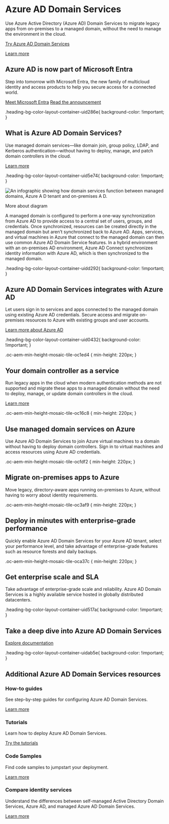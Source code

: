 # Azure AD Domain Services

  

Use Azure Active Directory (Azure AD) Domain Services to migrate legacy apps from on-premises to a managed domain, without the need to manage the environment in the cloud.

[Try Azure AD Domain Services](https://go.microsoft.com/fwlink/?linkid=2205121&clcid=0x409)

[Learn more](https://go.microsoft.com/fwlink/p/?LinkID=2123709&clcid=0x409)

## Azure AD is now part of Microsoft Entra

Step into tomorrow with Microsoft Entra, the new family of multicloud identity and access products to help you secure access for a connected world.

[Meet Microsoft Entra](https://www.microsoft.com/en-us/security/business/microsoft-entra) [Read the announcement](https://go.microsoft.com/fwlink/p/?LinkID=2196112&clcid=0x409)

.heading-bg-color-layout-container-uid286e{ background-color: !important; }

## What is Azure AD Domain Services?

Use managed domain services—like domain join, group policy, LDAP, and Kerberos authentication—without having to deploy, manage, and patch domain controllers in the cloud.

[Learn more](https://go.microsoft.com/fwlink/p/?LinkID=2123709&clcid=0x409)

.heading-bg-color-layout-container-uid5e74{ background-color: !important; }

![An infographic showing how domain services function between managed domains, Azure A D tenant and on-premises A D.](https://cdn-dynmedia-1.microsoft.com/is/image/microsoftcorp/Infographic_DomainServices_1920x500_2x_RWywNM?resMode=sharp2&op_usm=1.5,0.65,15,0&wid=1600&qlt=99&fmt=png-alpha&fit=constrain)

More about diagram

 

A managed domain is configured to perform a one-way synchronization from Azure AD to provide access to a central set of users, groups, and credentials. Once synchronized, resources can be created directly in the managed domain but aren’t synchronized back to Azure AD. Apps, services, and virtual machines in Azure that connect to the managed domain can then use common Azure AD Domain Service features. In a hybrid environment with an on-premises AD environment, Azure AD Connect synchronizes identity information with Azure AD, which is then synchronized to the managed domain.

.heading-bg-color-layout-container-uidd292{ background-color: !important; }

## Azure AD Domain Services integrates with Azure AD

Let users sign in to services and apps connected to the managed domain using existing Azure AD credentials. Secure access and migrate on-premises resources to Azure with existing groups and user accounts.

[Learn more about Azure AD](https://www.microsoft.com/en-us/security/business/identity-access-management/azure-active-directory)

.heading-bg-color-layout-container-uid0432{ background-color: !important; }

.oc-aem-min-height-mosaic-tile-oc1ed4 { min-height: 220px; }

## Your domain controller as a service

Run legacy apps in the cloud when modern authentication methods are not supported and migrate these apps to a managed domain without the need to deploy, manage, or update domain controllers in the cloud.

[Learn more](https://go.microsoft.com/fwlink/?linkid=2154408&clcid=0x409)

.oc-aem-min-height-mosaic-tile-oc16c8 { min-height: 220px; }

## Use managed domain services on Azure

Use Azure AD Domain Services to join Azure virtual machines to a domain without having to deploy domain controllers. Sign in to virtual machines and access resources using Azure AD credentials.

.oc-aem-min-height-mosaic-tile-ocfdf2 { min-height: 220px; }

## Migrate on-premises apps to Azure

Move legacy, directory-aware apps running on-premises to Azure, without having to worry about identity requirements.

.oc-aem-min-height-mosaic-tile-oc3af9 { min-height: 220px; }

## Deploy in minutes with enterprise-grade performance

Quickly enable Azure AD Domain Services for your Azure AD tenant, select your performance level, and take advantage of enterprise-grade features such as resource forests and daily backups.

.oc-aem-min-height-mosaic-tile-oca37c { min-height: 220px; }

## Get enterprise scale and SLA

Take advantage of enterprise-grade scale and reliability. Azure AD Domain Services is a highly available service hosted in globally distributed datacenters.

.heading-bg-color-layout-container-uid517a{ background-color: !important; }

## Take a deep dive into Azure AD Domain Services

[Explore documentation](https://go.microsoft.com/fwlink/p/?LinkID=2123709&clcid=0x409)

.heading-bg-color-layout-container-uidab5e{ background-color: !important; }

## Additional Azure AD Domain Services resources

### How-to guides

See step-by-step guides for configuring Azure AD Domain Services.

[Learn more](https://go.microsoft.com/fwlink/p/?LinkID=2156629&clcid=0x409)

### Tutorials

Learn how to deploy Azure AD Domain Services.

[Try the tutorials](https://go.microsoft.com/fwlink/p/?LinkID=2129102&clcid=0x409)

### Code Samples

Find code samples to jumpstart your deployment.

[Learn more](https://go.microsoft.com/fwlink/p/?LinkID=2156716&clcid=0x409)

### Compare identity services

Understand the differences between self-managed Active Directory Domain Services, Azure AD, and managed Azure AD Domain Services.

[Learn more](https://go.microsoft.com/fwlink/p/?LinkID=2156630&clcid=0x409)